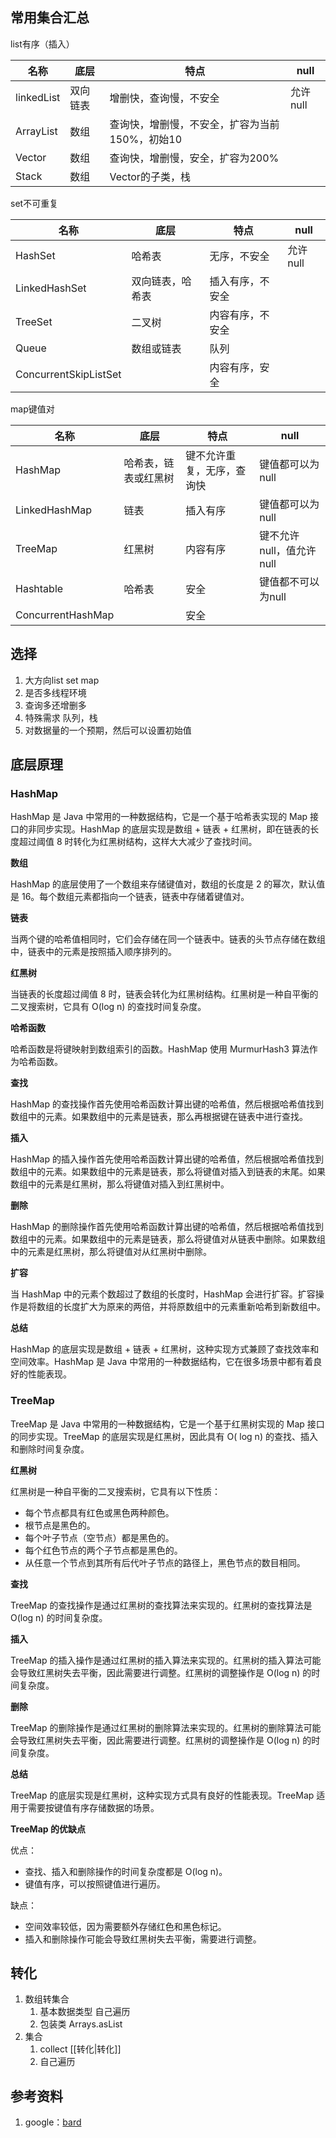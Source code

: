 ## 常用集合汇总

list有序（插入）

| 名称         | 底层   | 特点                         | null   |
|------------|------|----------------------------|--------|
| linkedList | 双向链表 | 增删快，查询慢，不安全                | 允许null |
| ArrayList  | 数组   | 查询快，增删慢，不安全，扩容为当前150%，初始10 |        |
| Vector     | 数组   | 查询快，增删慢，安全，扩容为200%         |        |
| Stack      | 数组   | Vector的子类，栈                |        |


set不可重复

| 名称                    | 底层       | 特点       | null   |
|-----------------------|----------|----------|--------|
| HashSet               | 哈希表      | 无序，不安全   | 允许null |
| LinkedHashSet         | 双向链表，哈希表 | 插入有序，不安全 |        |
| TreeSet               | 二叉树      | 内容有序，不安全 |        |
| Queue                 | 数组或链表    | 队列       |        |
| ConcurrentSkipListSet |          | 内容有序，安全  |        |

map键值对

| 名称                | 底层         | 特点            | null             |
|-------------------|------------|---------------|------------------|
| HashMap           | 哈希表，链表或红黑树 | 键不允许重复，无序，查询快 | 键值都可以为null       |
| LinkedHashMap     | 链表         | 插入有序          | 键值都可以为null       |
| TreeMap           | 红黑树        | 内容有序          | 键不允许null，值允许null |
| Hashtable         | 哈希表        | 安全            | 键值都不可以为null      |
| ConcurrentHashMap |            | 安全            |                  |

## 选择

1. 大方向list set map
2. 是否多线程环境
3. 查询多还增删多
4. 特殊需求 队列，栈
5. 对数据量的一个预期，然后可以设置初始值

## 底层原理

### HashMap

HashMap 是 Java 中常用的一种数据结构，它是一个基于哈希表实现的 Map 接口的非同步实现。HashMap 的底层实现是数组 + 链表 +
红黑树，即在链表的长度超过阈值 8 时转化为红黑树结构，这样大大减少了查找时间。

**数组**

HashMap 的底层使用了一个数组来存储键值对，数组的长度是 2 的幂次，默认值是 16。每个数组元素都指向一个链表，链表中存储着键值对。

**链表**

当两个键的哈希值相同时，它们会存储在同一个链表中。链表的头节点存储在数组中，链表中的元素是按照插入顺序排列的。

**红黑树**

当链表的长度超过阈值 8 时，链表会转化为红黑树结构。红黑树是一种自平衡的二叉搜索树，它具有 O(log n) 的查找时间复杂度。

**哈希函数**

哈希函数是将键映射到数组索引的函数。HashMap 使用 MurmurHash3 算法作为哈希函数。

**查找**

HashMap 的查找操作首先使用哈希函数计算出键的哈希值，然后根据哈希值找到数组中的元素。如果数组中的元素是链表，那么再根据键在链表中进行查找。

**插入**

HashMap 的插入操作首先使用哈希函数计算出键的哈希值，然后根据哈希值找到数组中的元素。如果数组中的元素是链表，那么将键值对插入到链表的末尾。如果数组中的元素是红黑树，那么将键值对插入到红黑树中。

**删除**

HashMap 的删除操作首先使用哈希函数计算出键的哈希值，然后根据哈希值找到数组中的元素。如果数组中的元素是链表，那么将键值对从链表中删除。如果数组中的元素是红黑树，那么将键值对从红黑树中删除。

**扩容**

当 HashMap 中的元素个数超过了数组的长度时，HashMap 会进行扩容。扩容操作是将数组的长度扩大为原来的两倍，并将原数组中的元素重新哈希到新数组中。

**总结**

HashMap 的底层实现是数组 + 链表 + 红黑树，这种实现方式兼顾了查找效率和空间效率。HashMap 是 Java
中常用的一种数据结构，它在很多场景中都有着良好的性能表现。

### TreeMap

TreeMap 是 Java 中常用的一种数据结构，它是一个基于红黑树实现的 Map 接口的同步实现。TreeMap 的底层实现是红黑树，因此具有 O(
log n) 的查找、插入和删除时间复杂度。

**红黑树**

红黑树是一种自平衡的二叉搜索树，它具有以下性质：

* 每个节点都具有红色或黑色两种颜色。
* 根节点是黑色的。
* 每个叶子节点（空节点）都是黑色的。
* 每个红色节点的两个子节点都是黑色的。
* 从任意一个节点到其所有后代叶子节点的路径上，黑色节点的数目相同。

**查找**

TreeMap 的查找操作是通过红黑树的查找算法来实现的。红黑树的查找算法是 O(log n) 的时间复杂度。

**插入**

TreeMap 的插入操作是通过红黑树的插入算法来实现的。红黑树的插入算法可能会导致红黑树失去平衡，因此需要进行调整。红黑树的调整操作是
O(log n) 的时间复杂度。

**删除**

TreeMap 的删除操作是通过红黑树的删除算法来实现的。红黑树的删除算法可能会导致红黑树失去平衡，因此需要进行调整。红黑树的调整操作是
O(log n) 的时间复杂度。

**总结**

TreeMap 的底层实现是红黑树，这种实现方式具有良好的性能表现。TreeMap 适用于需要按键值有序存储数据的场景。

**TreeMap 的优缺点**

优点：

* 查找、插入和删除操作的时间复杂度都是 O(log n)。
* 键值有序，可以按照键值进行遍历。

缺点：

* 空间效率较低，因为需要额外存储红色和黑色标记。
* 插入和删除操作可能会导致红黑树失去平衡，需要进行调整。

## 转化

1. 数组转集合
    1. 基本数据类型 自己遍历
    2. 包装类 Arrays.asList
2. 集合
    1. collect [[转化|转化]]
    2. 自己遍历

## 参考资料

1. google：[bard](https://bard.google.com/)